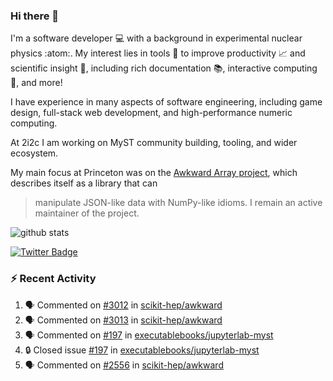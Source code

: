 ### Hi there 👋 

I'm a software developer 💻 with a background in experimental nuclear physics :atom:. My interest lies in tools :wrench: to improve productivity :chart_with_upwards_trend: and scientific insight :telescope:, including rich documentation 📚, interactive computing 🧮, and more! 

I have experience in many aspects of software engineering, including game design, full-stack web development, and high-performance numeric computing. 

At 2i2c I am working on MyST community building, tooling, and wider ecosystem. 

My main focus at Princeton was on the [Awkward Array project](awkward-array.org/), which describes itself as a library that can 
> manipulate JSON-like data with NumPy-like idioms. I remain an active maintainer of the project. 

![github stats](https://github-readme-stats.vercel.app/api?username=agoose77&show_icons=true&hide_rank=true&hide_title=true&bg_color=30,e76445,904e95&text_color=efe3ec&icon_color=efe3ec)
<!--
**agoose77/agoose77** is a ✨ _special_ ✨ repository because its `README.md` (this file) appears on your GitHub profile.

Here are some ideas to get you started:

- 🔭 I’m currently working on ...
- 🌱 I’m currently learning ...
- 👯 I’m looking to collaborate on ...
- 🤔 I’m looking for help with ...
- 💬 Ask me about ...
- 📫 How to reach me: ...
- 😄 Pronouns: ...
- ⚡ Fun fact: ...
-->

[![Twitter Badge](https://img.shields.io/twitter/follow/agoose77?style=flat-square&logo=Twitter&logoColor=white&color=cornflowerblue)](https://twitter.com/agoose77)

### :zap: Recent Activity

<!--START_SECTION:activity-->
1. 🗣 Commented on [#3012](https://github.com/scikit-hep/awkward/pull/3012#issuecomment-1934159262) in [scikit-hep/awkward](https://github.com/scikit-hep/awkward)
2. 🗣 Commented on [#3013](https://github.com/scikit-hep/awkward/pull/3013#issuecomment-1933964923) in [scikit-hep/awkward](https://github.com/scikit-hep/awkward)
3. 🗣 Commented on [#197](https://github.com/executablebooks/jupyterlab-myst/issues/197#issuecomment-1933720826) in [executablebooks/jupyterlab-myst](https://github.com/executablebooks/jupyterlab-myst)
4. 🔒 Closed issue [#197](https://github.com/executablebooks/jupyterlab-myst/issues/197) in [executablebooks/jupyterlab-myst](https://github.com/executablebooks/jupyterlab-myst)
5. 🗣 Commented on [#2556](https://github.com/scikit-hep/awkward/issues/2556#issuecomment-1933703513) in [scikit-hep/awkward](https://github.com/scikit-hep/awkward)
<!--END_SECTION:activity-->
